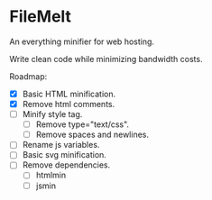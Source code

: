 # FileMelt
An everything minifier for web hosting.

Write clean code while minimizing bandwidth costs.

Roadmap:
- [x] Basic HTML minification.
- [x] Remove html comments.
- [ ] Minify style tag.
    - [ ] Remove type="text/css".
    - [ ] Remove spaces and newlines.
- [ ] Rename js variables.
- [ ] Basic svg minification.
- [ ] Remove dependencies.
    - [ ] htmlmin
    - [ ] jsmin